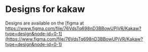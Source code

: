 # Designs for kakaw
Designs are available on the [figma at https://www.figma.com/file/76VdsTq698nD3BBowUPjVR/Kakaw?type=design&node-id=0-1](https://www.figma.com/file/76VdsTq698nD3BBowUPjVR/Kakaw?type=design&node-id=0-1)